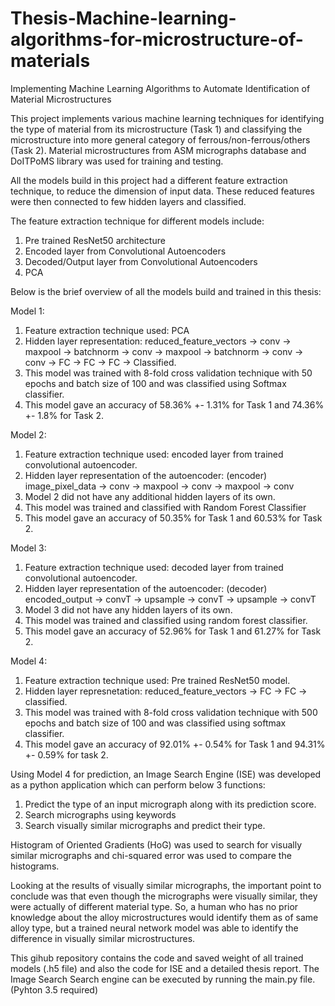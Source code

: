 
# Thesis-Machine-learning-algorithms-for-microstructure-of-materials
Implementing Machine Learning Algorithms to Automate Identification of Material Microstructures

This project implements various machine learning techniques for identifying the type of material from its microstructure (Task 1) and classifying the microstructure into more general category of ferrous/non-ferrous/others (Task 2). Material microstructures from ASM micrographs database and DoITPoMS library was used for training and testing.

All the models build in this project had a different feature extraction technique, to reduce the dimension of input data. These reduced features were then connected to few hidden layers and classified.

The feature extraction technique for different models include:
1. Pre trained ResNet50 architecture
2. Encoded layer from Convolutional Autoencoders
3. Decoded/Output layer from Convolutional Autoencoders
4. PCA

Below is the brief overview of all the models build and trained in this thesis:

Model 1:

1. Feature extraction technique used: PCA
2. Hidden layer representation: reduced_feature_vectors -> conv -> maxpool -> batchnorm -> conv -> maxpool -> batchnorm -> conv -> conv -> FC -> FC -> FC -> Classified.
3. This model was trained with 8-fold cross validation technique with 50 epochs and batch size of 100 and was classified using Softmax classifier.
4. This model gave an accuracy of 58.36% +- 1.31% for Task 1 and 74.36% +- 1.8% for Task 2.

Model 2:

1. Feature extraction technique used: encoded layer from trained convolutional autoencoder.
2. Hidden layer representation of the autoencoder: (encoder) image_pixel_data -> conv -> maxpool -> conv -> maxpool -> conv
3. Model 2 did not have any additional hidden layers of its own.
4. This model was trained and classified with Random Forest Classifier
5. This model gave an accuracy of 50.35% for Task 1 and 60.53% for Task 2.

Model 3:

1. Feature extraction technique used: decoded layer from trained convolutional autoencoder.
2. Hidden layer representation of the autoencoder: (decoder) encoded_output -> convT -> upsample -> convT -> upsample -> convT
3. Model 3 did not have any hidden layers of its own.
4. This model was trained and classified using random forest classifier.
5. This model gave an accuracy of 52.96% for Task 1 and 61.27% for Task 2.

Model 4:

1. Feature extraction technique used: Pre trained ResNet50 model.
2. Hidden layer represnetation: reduced_feature_vectors -> FC -> FC -> classified.
3. This model was trained with 8-fold cross validation technique with 500 epochs and  batch size of 100 and was classified using softmax classifier.
4. This model gave an accuracy of 92.01% +- 0.54% for Task 1 and 94.31% +- 0.59% for task 2.

Using Model 4 for prediction, an Image Search Engine (ISE) was developed as a python application which can perform below 3 functions:

1. Predict the type of an input micrograph along with its prediction score.
2. Search micrographs using keywords
3. Search visually similar micrographs and predict their type.

Histogram of Oriented Gradients (HoG) was used to search for visually similar micrographs and chi-squared error was used to compare the histograms.

Looking at the results of visually similar micrographs, the important point to conclude was that even though the micrographs were visually similar, they were actually of different material type. So, a human who has no prior knowledge about the alloy microstructures would identify them as of same alloy type, but a trained neural network model was able to identify the difference in visually similar microstructures.  

This gihub repository contains the code and saved weight of all trained models (.h5 file) and also the code for ISE and a detailed thesis report. The Image Search Search engine can be executed by running the main.py file. (Pyhton 3.5 required)
